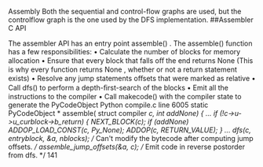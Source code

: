 Assembly Both the sequential and control-flow graphs are used, but the controlflow graph is the one used by the DFS implementation. 
##Assembler C API 

 The assembler API has an entry point  assemble() . The  assemble()  function has a few responsibilities: • Calculate the number of blocks for memory allocation • Ensure that every block that falls oﬀ the end returns  None  (This is why every function returns  None , whether or not a  return  statement exists) • Resolve any jump statements oﬀsets that were marked as relative • Call  dfs()  to perform a depth-ﬁrst-search of the blocks • Emit all the instructions to the compiler • Call  makecode()  with the compiler state to generate the  PyCodeObject Python compile.c  line 6005 static  PyCodeObject * assemble( struct  compiler *c,  int  addNone) { ... if  (!c->u->u_curblock->b_return) { NEXT_BLOCK(c); if  (addNone) ADDOP_LOAD_CONST(c, Py_None); ADDOP(c, RETURN_VALUE); } ... dfs(c, entryblock, &a, nblocks); /* Can't modify the bytecode after computing jump offsets. */ assemble_jump_offsets(&a, c); /* Emit code in reverse postorder from dfs. */ 141
